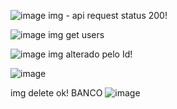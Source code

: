 ![image](https://github.com/user-attachments/assets/c29df784-1f17-4724-9f3e-622baed6cff4)
img - api request status 200!

![image](https://github.com/user-attachments/assets/94e52ed5-cca5-4363-9f20-b920ada1f2c0)
img get users

![image](https://github.com/user-attachments/assets/8538b820-b868-4c74-8a7f-2b4a43174d0f)
img alterado pelo Id!

![image](https://github.com/user-attachments/assets/df303ce9-9f3d-4342-bbf5-fac53fd57723)

img delete ok!
BANCO
![image](https://github.com/user-attachments/assets/24614b01-1f0c-4f24-868e-7a1741b43218)
